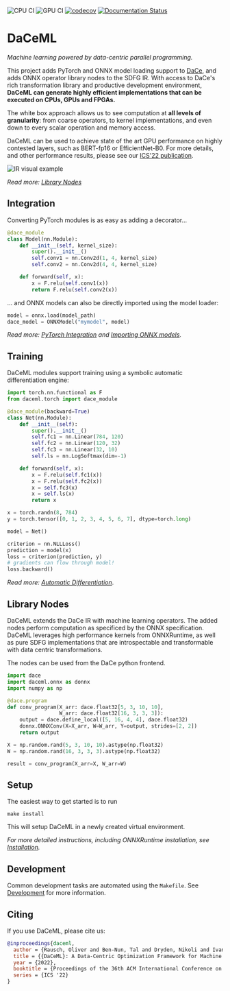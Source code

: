 ![CPU CI](https://github.com/spcl/daceml/workflows/CPU%20CI/badge.svg)
![GPU CI](https://github.com/spcl/daceml/workflows/GPU%20CI/badge.svg)
[![codecov](https://codecov.io/gh/spcl/daceml/branch/master/graph/badge.svg)](https://codecov.io/gh/spcl/daceml)
[![Documentation Status](https://readthedocs.org/projects/daceml/badge/?version=latest)](https://daceml.readthedocs.io/en/latest/?badge=latest)

# DaCeML

*Machine learning powered by data-centric parallel programming.*

This project adds PyTorch and ONNX model loading support to [DaCe](https://github.com/spcl/dace), and adds ONNX
 operator library nodes to the SDFG IR. With access to DaCe's rich transformation library and
productive development environment, **DaCeML can generate highly efficient implementations that can be executed on CPUs, GPUs
and FPGAs.**

The white box approach allows us to see computation at **all levels of granularity**: from coarse operators, to kernel
implementations, and even down to every scalar operation and memory access.

DaCeML can be used to achieve state of the art GPU performance on highly contested layers, such as BERT-fp16 or EfficientNet-B0. For more details, and other performance results, please see our [ICS'22 publication](https://arxiv.org/abs/2110.10802).

![IR visual example](doc/ir.png)

*Read more: [Library Nodes](https://daceml.readthedocs.io/en/latest/overviews/onnx.html#library-nodes)*
## Integration
Converting PyTorch modules is as easy as adding a decorator...
```python
@dace_module
class Model(nn.Module):
    def __init__(self, kernel_size):
        super().__init__()
        self.conv1 = nn.Conv2d(1, 4, kernel_size)
        self.conv2 = nn.Conv2d(4, 4, kernel_size)

    def forward(self, x):
        x = F.relu(self.conv1(x))
        return F.relu(self.conv2(x))
```
... and ONNX models can also be directly imported using the model loader:
```python
model = onnx.load(model_path)
dace_model = ONNXModel("mymodel", model)
```

*Read more: [PyTorch Integration](https://daceml.readthedocs.io/en/latest/overviews/pytorch.html) and 
[Importing ONNX models](https://daceml.readthedocs.io/en/latest/overviews/onnx.html#importing-onnx-models).*

## Training
DaCeML modules support training using a symbolic automatic differentiation engine:
```python
import torch.nn.functional as F
from daceml.torch import dace_module

@dace_module(backward=True)
class Net(nn.Module):
    def __init__(self):
        super().__init__()
        self.fc1 = nn.Linear(784, 120)
        self.fc2 = nn.Linear(120, 32)
        self.fc3 = nn.Linear(32, 10)
        self.ls = nn.LogSoftmax(dim=-1)

    def forward(self, x):
        x = F.relu(self.fc1(x))
        x = F.relu(self.fc2(x))
        x = self.fc3(x)
        x = self.ls(x)
        return x

x = torch.randn(8, 784)
y = torch.tensor([0, 1, 2, 3, 4, 5, 6, 7], dtype=torch.long)

model = Net()

criterion = nn.NLLLoss()
prediction = model(x)
loss = criterion(prediction, y)
# gradients can flow through model!
loss.backward()
```

*Read more: [Automatic Differentiation](https://daceml.readthedocs.io/en/latest/overviews/autodiff.html)*.

## Library Nodes
DaCeML extends the DaCe IR with machine learning operators. The added nodes perform computation as specificed by the
ONNX specification. DaCeML leverages high performance kernels from ONNXRuntime, as well as pure SDFG implementations
that are introspectable and transformable with data centric transformations.

The nodes can be used from the DaCe python frontend.
```python
import dace
import daceml.onnx as donnx
import numpy as np

@dace.program
def conv_program(X_arr: dace.float32[5, 3, 10, 10],
                 W_arr: dace.float32[16, 3, 3, 3]):
    output = dace.define_local([5, 16, 4, 4], dace.float32)
    donnx.ONNXConv(X=X_arr, W=W_arr, Y=output, strides=[2, 2])
    return output

X = np.random.rand(5, 3, 10, 10).astype(np.float32)
W = np.random.rand(16, 3, 3, 3).astype(np.float32)

result = conv_program(X_arr=X, W_arr=W)
```

## Setup
The easiest way to get started is to run

    make install
    
This will setup DaCeML in a newly created virtual environment.

*For more detailed instructions, including ONNXRuntime installation, see [Installation](https://daceml.readthedocs.io/en/latest/overviews/installation.html).*

## Development
Common development tasks are automated using the `Makefile`. 
See [Development](https://daceml.readthedocs.io/en/latest/overviews/development.html) for more information.

## Citing
If you use DaCeML, please cite us:
```bibtex
@inproceedings{daceml,
  author = {Rausch, Oliver and Ben-Nun, Tal and Dryden, Nikoli and Ivanov, Andrei and Li, Shigang and Hoefler, Torsten},
  title = {{DaCeML}: A Data-Centric Optimization Framework for Machine Learning},
  year = {2022},
  booktitle = {Proceedings of the 36th ACM International Conference on Supercomputing},
  series = {ICS '22}
}
```
